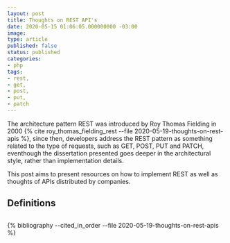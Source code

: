 ```yaml
---
layout: post
title: Thoughts on REST API's
date: 2020-05-15 01:06:05.000000000 -03:00
image: 
type: article
published: false
status: published
categories:
- php
tags:
- rest,
- get,
- post,
- put,
- patch
---
```


The architecture pattern REST was introduced by Roy Thomas Fielding in 2000
{% cite roy_thomas_fielding_rest --file 2020-05-19-thoughts-on-rest-apis %},
since then, developers address the REST pattern as something related to
the type of requests, such as GET, POST, PUT and PATCH, eventhough the
dissertation presented goes deeper in the architectural style, rather than
implementation details.

This post aims to present resources on how to implement REST as well as
thoughts of APIs distributed by companies.

## Definitions

##


{% bibliography --cited_in_order --file 2020-05-19-thoughts-on-rest-apis %}